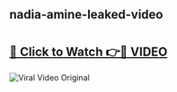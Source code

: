 ## nadia-amine-leaked-video 

# <h2><a href="http://freeplayer.one?title=nadia-amine-leaked-video&ref=21J">🔗 Click to Watch 👉🔴 VIDEO</a></h2>

<a href="http://freeplayer.one?title=nadia-amine-leaked-video&ref=21J" rel="nofollow" data-target="animated-image.originalLink"><img src="https://i.ibb.co.com/xMMVF88/686577567.gif" alt="Viral Video Original" style="max-width: 100%; display: inline-block;" data-target="animated-image.originalImage"></a>

